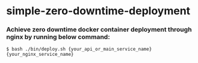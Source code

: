 # simple-zero-downtime-deployment

### Achieve zero downtime docker container deployment through nginx by running below command:

`$ bash ./bin/deploy.sh {your_api_or_main_service_name} {your_nginx_service_name}`
